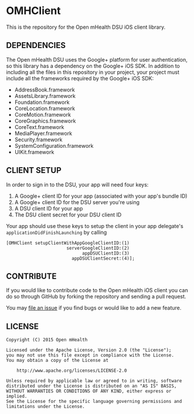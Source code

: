 OMHClient
======

This is the repository for the Open mHealth DSU iOS client library.

DEPENDENCIES
------------

The Open mHealth DSU uses the Google+ platform for user authentication, so this library has a dependency on the Google+ iOS SDK. In addition to including all the files in this repository in your project, your project must include all the frameworks required by the Google+ iOS SDK:

* AddressBook.framework
* AssetsLibrary.framework
* Foundation.framework
* CoreLocation.framework
* CoreMotion.framework
* CoreGraphics.framework
* CoreText.framework
* MediaPlayer.framework
* Security.framework
* SystemConfiguration.framework
* UIKit.framework

CLIENT SETUP
------------------------

In order to sign in to the DSU, your app will need four keys:

1. A Google+ client ID for your app (associated with your app's bundle ID)
2. A Google+ client ID for the DSU server you're using
3. A DSU client ID for your app
4. The DSU client secret for your DSU client ID

Your app should use these keys to setup the client in your app delegate's `applicationDidFinishLaunching` by calling 
```
[OMHClient setupClientWithAppGoogleClientID:(1)
                       serverGoogleClientID:(2)
                             appDSUClientID:(3)
                         appDSUClientSecret:(4)];
```

CONTRIBUTE
----------

If you would like to contribute code to the Open mHealth iOS client you can do so through GitHub by forking the repository and sending a pull request.

You may [file an issue](https://github.com/smalldatalab/ios-omh-dsu-client-lib/issues) if you find bugs or would like to add a new feature.

LICENSE
-------

    Copyright (C) 2015 Open mHealth

    Licensed under the Apache License, Version 2.0 (the "License");
    you may not use this file except in compliance with the License.
    You may obtain a copy of the License at

        http://www.apache.org/licenses/LICENSE-2.0

    Unless required by applicable law or agreed to in writing, software
    distributed under the License is distributed on an "AS IS" BASIS,
    WITHOUT WARRANTIES OR CONDITIONS OF ANY KIND, either express or implied.
    See the License for the specific language governing permissions and
    limitations under the License.